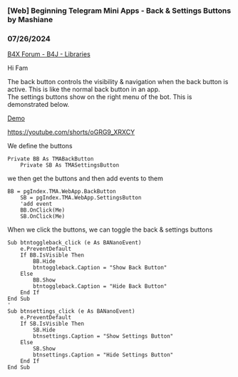 ### [Web] Beginning Telegram Mini Apps - Back & Settings Buttons by Mashiane
### 07/26/2024
[B4X Forum - B4J - Libraries](https://www.b4x.com/android/forum/threads/162271/)

Hi Fam  
  
The back button controls the visibility & navigation when the back button is active. This is like the normal back button in an app.  
The settings buttons show on the right menu of the bot. This is demonstrated below.  
  
[Demo](https://t.me/SithasoHoldingsBot)  
  
<https://youtube.com/shorts/oGRG9_XRXCY>  
  
  
We define the buttons  
  

```B4X
Private BB As TMABackButton  
    Private SB As TMASettingsButton
```

  
  
we then get the buttons and then add events to them  
  

```B4X
BB = pgIndex.TMA.WebApp.BackButton  
    SB = pgIndex.TMA.WebApp.SettingsButton  
    'add event  
    BB.OnClick(Me)  
    SB.OnClick(Me)
```

  
  
When we click the buttons, we can toggle the back & settings buttons  
  

```B4X
Sub btntoggleback_click (e As BANanoEvent)  
    e.PreventDefault  
    If BB.IsVisible Then  
        BB.Hide  
        btntoggleback.Caption = "Show Back Button"  
    Else  
        BB.Show  
        btntoggleback.Caption = "Hide Back Button"      
    End If  
End Sub  
'  
Sub btnsettings_click (e As BANanoEvent)  
    e.PreventDefault  
    If SB.IsVisible Then  
        SB.Hide  
        btnsettings.Caption = "Show Settings Button"  
    Else  
        SB.Show  
        btnsettings.Caption = "Hide Settings Button"  
    End If  
End Sub
```